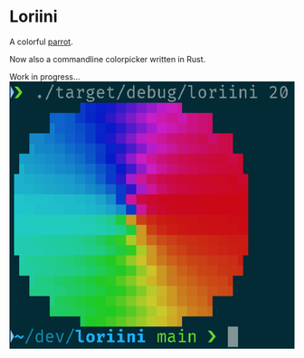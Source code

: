 # Loriini

A colorful [parrot](https://en.wikipedia.org/wiki/Loriini).

Now also a commandline colorpicker written in Rust.

Work in progress...
![Screenshot](img/screenshot.png)
